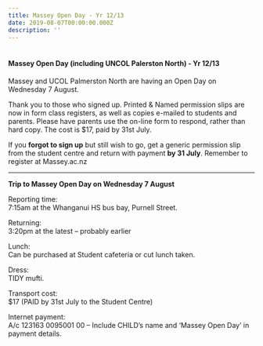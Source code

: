 ```yaml
---
title: Massey Open Day - Yr 12/13
date: 2019-08-07T00:00:00.000Z
description: ''
---
```

<h4><br />Massey Open Day (including UNCOL Palerston North) - Yr 12/13</h4>
<p><span>Massey and UCOL Palmerston North are having an Open Day on Wednesday 7 August. </span></p>

Thank you to those who signed up. Printed & Named permission slips are now in form class registers, as well as copies e-mailed to students and parents. Please have parents use the on-line form to respond, rather than hard copy. The cost is $17, paid by 31st July. 

If you **forgot to sign up** but still wish to go, get a generic permission slip from the student centre and return with payment **by 31 July**. Remember to register at Massey.ac.nz

  ****

**Trip to Massey Open Day on Wednesday 7 August**

Reporting time:\
7:15am at the Whanganui HS bus bay, Purnell Street.

Returning:  \
3:20pm at the latest – probably earlier

Lunch:  \
Can be purchased at Student cafeteria or cut lunch taken. 

Dress:  \
TIDY mufti.

Transport cost:  \
$17 (PAID by 31st July to the Student Centre) 

Internet payment:  \
A/c 123163 0095001 00 – Include CHILD’s name and ‘Massey Open Day’ in payment details.
